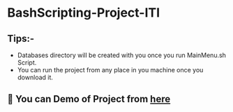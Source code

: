 
# BashScripting-Project-ITI

## Tips:-
* Databases directory will be created with you once you run MainMenu.sh Script.​
* You can run the project from any place in you machine once you download it.

## :rocket: You can Demo of Project from [here](https://www.youtube.com/watch?v=LQVIsARn8V0)
